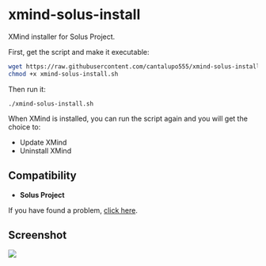 # xmind-solus-install

XMind installer for Solus Project.

First, get the script and make it executable:

```bash
wget https://raw.githubusercontent.com/cantalupo555/xmind-solus-install/master/xmind-solus-install.sh
chmod +x xmind-solus-install.sh
```

Then run it:

`./xmind-solus-install.sh`


When XMind is installed, you can run the script again and you will get the choice to:

- Update XMind
- Uninstall XMind

## Compatibility

- **Solus Project**

If you have found a problem, [click here](https://github.com/cantalupo555/xmind-solus-install/issues/new).

## Screenshot

![](https://i.imgur.com/CyA2OIZ.png)
